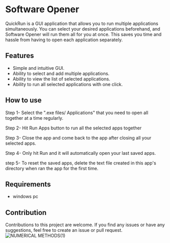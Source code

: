 # Software Opener

QuickRun is a GUI application that allows you to run multiple applications simultaneously. You can select your desired applications beforehand, and Software Opener will run them all for you at once. This saves you time and hassle from having to open each application separately.

## Features

- Simple and intuitive GUI.
- Ability to select and add multiple applications.
- Ability to view the list of selected applications.
- Ability to run all selected applications with one click.

## How to use

Step 1-  Select the ".exe files/ Applications" that you need to open all together at a time regularly.

Step 2- Hit Run Apps button to run all the selected apps together

Step 3- Close the app and come back to the app after closing all your selected apps.

Step 4- Only hit Run and it will automatically open your last saved apps.

step 5- To reset the saved apps, delete the text file created in this app's directory when ran the app for the first time.

## Requirements

- windows pc

## Contribution

Contributions to this project are welcome. If you find any issues or have any suggestions, feel free to create an issue or pull request.
![NUMERICAL METHODS(1)](https://user-images.githubusercontent.com/92597456/233444806-6257599e-1096-4b55-8050-9954c1c863a3.png)

